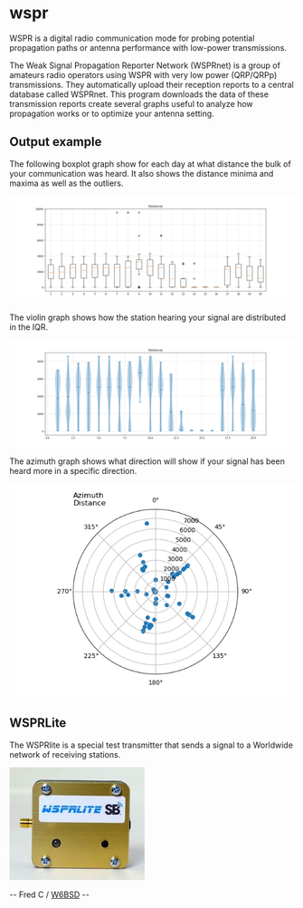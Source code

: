 # wspr

WSPR is a digital radio communication mode for probing potential
propagation paths or antenna performance with low-power transmissions.

The Weak Signal Propagation Reporter Network (WSPRnet) is a group of
amateurs radio operators using WSPR with very low power (QRP/QRPp)
transmissions.  They automatically upload their reception reports to a
central database called WSPRnet. This program downloads the data of
these transmission reports create several graphs useful to analyze how
propagation works or to optimize your antenna setting.

## Output example

The following boxplot graph show for each day at what distance the
bulk of your communication was heard. It also shows the distance
minima and maxima as well as the outliers.

![Distances](graphs/boxplot.png)

The violin graph shows how the station hearing your signal are
distributed in the IQR.

![Distribution](graphs/violin.png)

The azimuth graph shows what direction will show if your signal has
been heard more in a specific direction.

![Azimuth](graphs/azimuth.png)

## WSPRLite

The WSPRlite is a special test transmitter that sends a signal to a
Worldwide network of receiving stations.

![WSPR Picture](misc/wspr.jpg)

-- Fred C / [W6BSD](http://www.qrz.com/db/W6BSD) --
